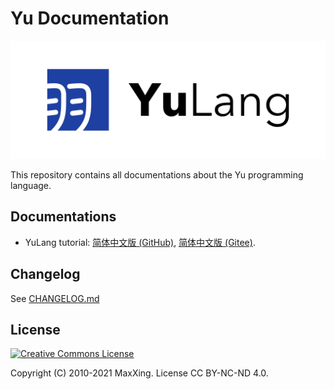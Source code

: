 # Yu Documentation

![YuLang](YuLang.png)

This repository contains all documentations about the Yu programming language.

## Documentations

* YuLang tutorial: [简体中文版 (GitHub)](https://maxxsoft.github.io/YuLang-doc/tutorial/zh-cn/), [简体中文版 (Gitee)](https://maxxsoft.gitee.io/yulang-doc/tutorial/zh-cn/).

## Changelog

See [CHANGELOG.md](CHANGELOG.md)

## License

<a rel="license" href="https://creativecommons.org/licenses/by-nc-nd/4.0/"><img alt="Creative Commons License" style="border-width:0" src="https://i.creativecommons.org/l/by-nc-nd/4.0/88x31.png" /></a>

Copyright (C) 2010-2021 MaxXing. License CC BY-NC-ND 4.0.
